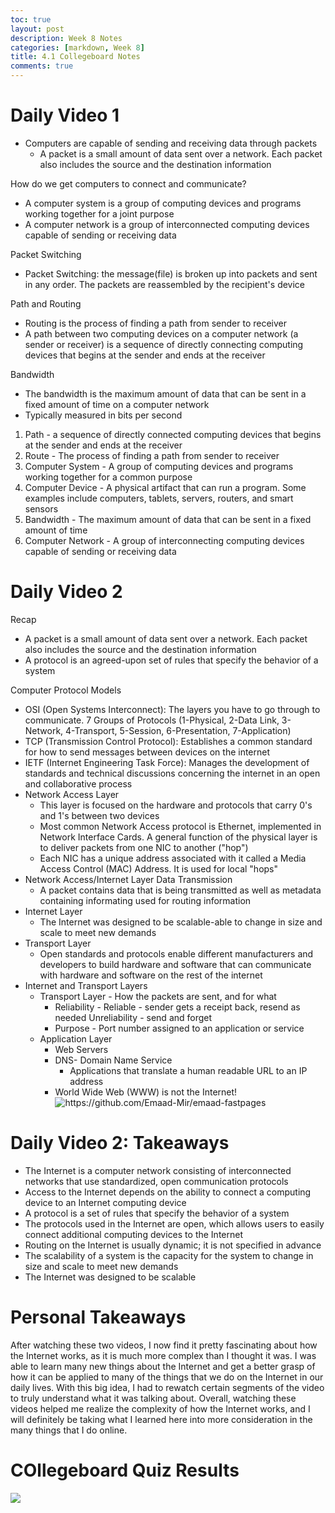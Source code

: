 ```yaml
---
toc: true
layout: post
description: Week 8 Notes
categories: [markdown, Week 8]
title: 4.1 Collegeboard Notes
comments: true
---
```


# Daily Video 1
- Computers are capable of sending and receiving data through packets
    - A packet is a small amount of data sent over a network. Each packet also includes the source and the destination information

How do we get computers to connect and communicate?
- A computer system is a group of computing devices and programs working together for a joint purpose
- A computer network is a group of interconnected computing devices capable of sending or receiving data

Packet Switching
- Packet Switching: the message(file) is broken up into packets and sent in any order. The packets are reassembled by the recipient's device

Path and Routing
- Routing is the process of finding a path from sender to receiver
- A path between two computing devices on a computer network (a sender or receiver) is a sequence of directly connecting computing devices that begins at the sender and ends at the receiver

Bandwidth
- The bandwidth is the maximum amount of data that can be sent in a fixed amount of time on a computer network
- Typically measured in bits per second

1) Path - a sequence of directly connected computing devices that begins at the sender and ends at the receiver
2) Route - The process of finding a path from sender to receiver
3) Computer System - A group of computing devices and programs working together for a common purpose
4) Computer Device - A physical artifact that can run a program. Some examples include computers, tablets, servers, routers, and smart sensors
5) Bandwidth - The maximum amount of data that can be sent in a fixed amount of time
6) Computer Network - A group of interconnecting computing devices capable of sending or receiving data


# Daily Video 2

Recap
- A packet is a small amount of data sent over a network. Each packet also includes the source and the destination information
- A protocol is an agreed-upon set of rules that specify the behavior of a system

Computer Protocol Models
- OSI (Open Systems Interconnect): The layers you have to go through to communicate. 7 Groups of Protocols (1-Physical, 2-Data Link, 3-Network, 4-Transport, 5-Session, 6-Presentation, 7-Application)
- TCP (Transmission Control Protocol): Establishes a common standard for how to send messages between devices on the internet
- IETF (Internet Engineering Task Force): Manages the development of standards and technical discussions concerning the internet in an open and collaborative process
- Network Access Layer
    - This layer is focused on the hardware and protocols that carry 0's and 1's between two devices
    - Most common Network Access protocol is Ethernet, implemented in Network Interface Cards. A general function of the physical layer is to deliver packets from one NIC to another ("hop")
    - Each NIC has a unique address associated with it called a Media Access Control (MAC) Address. It is used for local "hops"
- Network Access/Internet Layer Data Transmission
    - A packet contains data that is being transmitted as well as metadata containing informating used for routing information
- Internet Layer
    - The Internet was designed to be scalable-able to change in size and scale to meet new demands
- Transport Layer
    - Open standards and protocols enable different manufacturers and developers to build hardware and software that can communicate with hardware and software on the rest of the internet
- Internet and Transport Layers
    - Transport Layer - How the packets are sent, and for what
        - Reliability - Reliable - sender gets a receipt back, resend as needed
        Unreliability - send and forget
        - Purpose - Port number assigned to an application or service
    - Application Layer
        - Web Servers
        - DNS- Domain Name Service
            - Applications that translate a human readable URL to an IP address
        - World Wide Web (WWW) is not the Internet!
![]({{site.baseurl}}/images/diagram12.png "https://github.com/Emaad-Mir/emaad-fastpages")




# Daily Video 2: Takeaways

- The Internet is a computer network consisting of interconnected networks that use standardized, open communication protocols
- Access to the Internet depends on the ability to connect a computing device to an Internet computing device
- A protocol is a set of rules that specify the behavior of a system
- The protocols used in the Internet are open, which allows users to easily connect additional computing devices to the Internet
- Routing on the Internet is usually dynamic; it is not specified in advance
- The scalability of a system is the capacity for the system to change in size and scale to meet new demands
- The Internet was designed to be scalable


# Personal Takeaways

After watching these two videos, I now find it pretty fascinating about how the Internet works, as it is much more complex than I thought it was. I was able to learn many new things about the Internet and get a better grasp of how it can be applied to many of the things that we do on the Internet in our daily lives. With this big idea, I had to rewatch certain segments of the video to truly understand what it was talking about. Overall, watching these videos helped me realize the complexity of how the Internet works, and I will definitely be taking what I learned here into more consideration in the many things that I do online.

# COllegeboard Quiz Results

![]({{site.baseurl}}/images/Picture.png)



